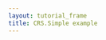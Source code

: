```yaml
---
layout: tutorial_frame
title: CRS.Simple example
---
```

<script type="module">
	import L, {Map, CRS, ImageOverlay} from 'leaflet';

	const map = new Map('map', {
		crs: CRS.Simple
	});

	const bounds = [[0, 0], [1000, 1000]];
	const image = new ImageOverlay('uqm_map_full.png', bounds).addTo(map);

	map.fitBounds(bounds);

	window.L = L; // only for debugging in the developer console
	window.map = map; // only for debugging in the developer console
</script>
